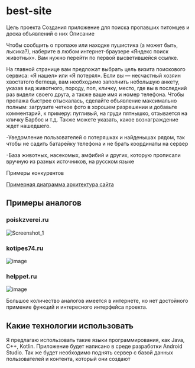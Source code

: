 # best-site
Цель проекта Создания приложение для поиска пропавших питомцев и доска объявлений о них Описание

Чтобы сообщить о пропаже или находке пушистика (а может быть, лысика?), наберите в любом интернет-браузере «Яндекс поиск животных». Вам нужно перейти по первой высветившейся ссылке.

На главной странице вам предложат выбрать цель визита поискового сервиса: «Я нашел» или «Я потерял». Если вы — несчастный хозяин хвостатого беглеца, вам необходимо заполнить небольшую анкету, указав вид животного, породу, пол, кличку, место, где вы в последний раз видели своего друга, а также ваше имя и номер телефона. Чтобы пропажа быстрее отыскалась, сделайте объявление максимально полным: загрузите четкое фото в хорошем разрешении и добавьте комментарий, к примеру: пугливый, на груди пятнышко, отзывается на кличку Барбос и т.д. Также можете указать, какое вознаграждение ждет нашедшего.

-Уведомление пользователей о потеряшках и найденышах рядом, так чтобы не садить батарейку телефона и не брать координаты на сервер

-База животных, насекомых, амфибий и других, которую прописали вручную из разных источников, на русском языке

Примеры конкурентов

[Примерная диаграмма архитектура сайта](https://github.com/arkilbog/best-site/blob/main/doks/diagramm.png "architecture.md")

## Примеры аналогов
### poiskzverei.ru

![Screenshot_1](https://user-images.githubusercontent.com/95981303/208715158-de101075-2c89-4fa3-b655-1e90a49decc3.jpg)
### kotipes74.ru
![image](https://user-images.githubusercontent.com/95981303/208715257-3146963c-08ed-4713-a134-a8204746b4a4.png)

### helppet.ru
![image](https://user-images.githubusercontent.com/95981303/208715353-8d27aa14-288e-4be5-97f7-d54808193e57.png)

Большое количество аналогов имеется в интернете, но нет достойного примение функций и интересного интерфейса проекта.

## Какие технологии использовать
Я предлагаю использовать такие языки программирования, как Java, C++, Kotlin. Приложение будет написано в среде разработки Android Studio. Так же будет необходимо поднять сервер с базой данных пользователей и контента, который они создают
